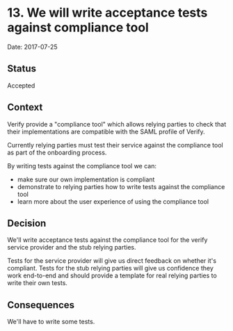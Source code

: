 # 13. We will write acceptance tests against compliance tool

Date: 2017-07-25

## Status

Accepted

## Context

Verify provide a "compliance tool" which allows relying parties to check that their
implementations are compatible with the SAML profile of Verify.

Currently relying parties must test their service against the compliance tool as part
of the onboarding process.

By writing tests against the compliance tool we can:
* make sure our own implementation is compliant
* demonstrate to relying parties how to write tests against the compliance tool
* learn more about the user experience of using the compliance tool

## Decision

We'll write acceptance tests against the compliance tool for the verify service provider
and the stub relying parties.

Tests for the service provider will give us direct feedback on whether it's compliant.
Tests for the stub relying parties will give us confidence they work end-to-end and should
provide a template for real relying parties to write their own tests.

## Consequences

We'll have to write some tests.

